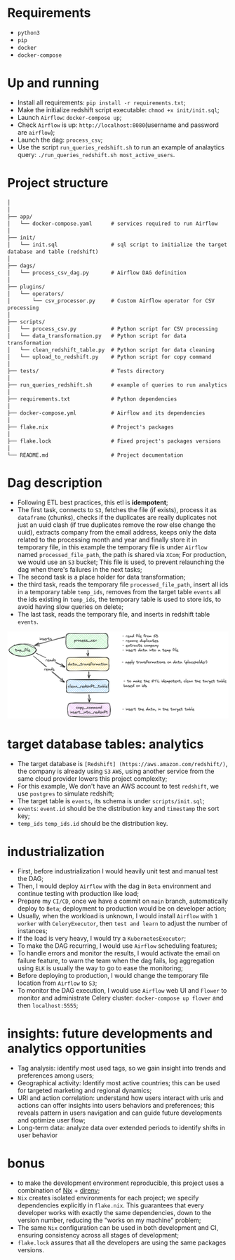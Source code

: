 # Requirements
- `python3`
- `pip`
- `docker`
- `docker-compose`

# Up and running
- Install all requirements: `pip install -r requirements.txt`;
- Make the initialize redshift script executable: `chmod +x init/init.sql`;
- Launch `Airflow`: `docker-compose up`;
- Check `Airflow` is up: `http://localhost:8080`(username and password are `airflow`);
- Launch the dag: `process_csv`;
- Use the script `run_queries_redshift.sh` to run an example of analaytics query: `./run_queries_redshift.sh most_active_users`.

# Project structure
```
│
│
├── app/
│   └── docker-compose.yaml      # services required to run Airflow
│
├── init/
│   └── init.sql                 # sql script to initialize the target database and table (redshift)
│
├── dags/
│   └── process_csv_dag.py       # Airflow DAG definition
│
├── plugins/
│   └── operators/
│       └── csv_processor.py     # Custom Airflow operator for CSV processing
│
├── scripts/
│   └── process_csv.py           # Python script for CSV processing
│   └── data_transformation.py   # Python script for data transformation 
│   └── clean_redshift_table.py  # Python script for data cleaning
│   └── upload_to_redshift.py    # Python script for copy command
│
├── tests/                       # Tests directory
│
├── run_queries_redshift.sh      # example of queries to run analytics
│
├── requirements.txt             # Python dependencies
│
├── docker-compose.yml           # Airflow and its dependencies
│
├── flake.nix                    # Project's packages
│
├── flake.lock                   # Fixed project's packages versions
│
└── README.md                    # Project documentation
```

# Dag description
- Following ETL best practices, this etl is **idempotent**;
- The first task, connects to `S3`, fetches the file (if exists), process it as `dataframe` (chunks), checks if the duplicates are really duplicates not just an uuid clash (if true duplicates remove the row else change the uuid), extracts company from the email address, keeps only the data related to the processing month and year and finally store it in temporary file, in this example the temporary file is under `Airflow` named `processed_file_path`, the path is shared via `XCom`; For production, we would use an `S3` bucket; This file is used, to prevent relaunching the dag when there's failures in the next tasks;
- The second task is a place holder for data transformation;
- the third task, reads the temporary file `processed_file_path`, insert all ids in a temporary table `temp_ids`, removes from the target table `events` all the ids existing in `temp_ids`, the temporary table is used to store ids, to avoid having slow queries on delete;
- The last task, reads the temporary file, and inserts in redshift table `events`.

![dag_image](/assets/process_csv_dag.png)


# target database tables: analytics
- The target database is `[Redshift] (https://aws.amazon.com/redshift/)`, the company is already using `S3` `AWS`, using another service from the same cloud provider lowers this project complexity;
- For this example, We don't have an AWS account to test `redshift`, we use `postgres` to simulate redshift;
- The target table is `events`, its schema is under `scripts/init.sql`;
- `events`: `event.id` should be the distribution key and `timestamp` the sort key;
- `temp_ids` `temp_ids.id` should be the distribution key.

# industrialization 
- First, before industrialization I would heavily unit test and manual test the DAG;
- Then, I would deploy `Airflow` with the dag in `Beta` environment and continue testing with production like load; 
- Prepare my `CI/CD`, once we have a commit on `main` branch, automatically deploy to `Beta`; deployment to production would be on developer action;
- Usually, when the workload is unknown, I would install `Airflow` with `1 worker` with `CeleryExecutor`, then `test and learn` to adjust the number of instances;
- If the load is very heavy, I would try a `KubernetesExecutor`;
- To make the DAG recurring, I would use `Airflow` scheduling features;
- To handle errors and monitor the results, I would activate the email on failure feature, to warn the team when the dag fails, log aggregation using `ELK` is usually the way to go to ease the monitoring;
- Before deploying to production, I would change the temporary file location from `Airflow` to `S3`;
- To monitor the DAG execution, I would use `Airflow` web UI and `Flower` to monitor and administrate Celery cluster:
`docker-compose up flower` and then `localhost:5555`;

# insights: future developments and analytics opportunities
- Tag analysis: identify most used tags, so we gain insight into trends and preferences among users;
- Geographical activity: Identify most active countries; this can be used for targeted marketing and regional dynamics;
- URI and action correlation: understand how users interact with uris and actions can offer insights into users behaviors and preferences; this reveals pattern in users navigation and can guide future developments and optimize user flow;
- Long-term data: analyze data over extended periods to identify shifts in user behavior

# bonus
- to make the development environment reproducible, this project uses a combination of [Nix](https://nixos.org/) + [direnv](https://direnv.net/);
- `Nix` creates isolated environments for each project; we specify dependencies explicitly in `flake.nix`. This guarantees that every developer works with exactly the same dependencies, down to the version number, reducing the "works on my machine" problem;
- The same `Nix` configuration can be used in both development and CI, ensuring consistency across all stages of development;
- `flake.lock` assures that all the developers are using the same packages versions.
